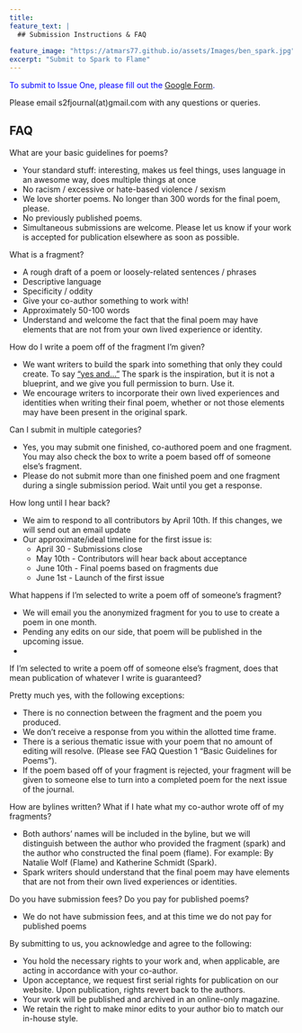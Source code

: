 ```yaml
---
title: 
feature_text: |
  ## Submission Instructions & FAQ
 
feature_image: "https://atmars77.github.io/assets/Images/ben_spark.jpg"
excerpt: "Submit to Spark to Flame"
---
```

<p style="color:blue"> 
To submit to Issue One, please fill out the <a href="https://docs.google.com/forms/d/e/1FAIpQLScK-5ArvstWpBkvBcw4TYKUSAPVl5In5AHuAPFlRvVUN_zhCA/viewform">Google Form</a>. 

Please email s2fjournal(at)gmail.com with any questions or queries.

<h2>FAQ</h2>
<p>What are your basic guidelines for poems?</p>
<ul>
  <li>Your standard stuff: interesting, makes us feel things, uses language in an awesome way, does multiple things at once</li>
  <li>No racism / excessive or hate-based violence / sexism </li>
  <li>We love shorter poems. No longer than 300 words for the final poem, please. </li>
  <li>No previously published poems.</li>
  <li>Simultaneous submissions are welcome. Please let us know if your work is accepted for publication elsewhere as soon as possible.</li>
</ul>

<p>What is a fragment?</p>
<ul>
  <li>A rough draft of a poem or loosely-related sentences / phrases </li>
  <li> Descriptive language </li>
  <li>Specificity / oddity</li>
  <li>Give your co-author something to work with!</li>
  <li>Approximately 50-100 words</li>
  <li>Understand and welcome the fact that the final poem may have elements that are not from your own lived experience or identity.</li>
</ul>


<p>How do I write a poem off of the fragment I’m given?</p>
<ul>
  <li>We want writers to build the spark into something that only they could create. To say <a href= "https://en.wikipedia.org/wiki/Yes,_and...">“yes and…”</a> The spark is the inspiration, but it is not a blueprint, and we give you full permission to burn. Use it.</li>
  <li>We encourage writers to incorporate their own lived experiences and identities when writing their final poem, whether or not those elements may have been present in the original spark.</li>
</ul>


<p>Can I submit in multiple categories?</p>

<ul>
  <li>Yes, you may submit one finished, co-authored poem and one fragment. You may also check the box to write a poem based off of someone else’s fragment. </li>
  <li>Please do not submit more than one finished poem and one fragment during a single submission period. Wait until you get a response. </li>
</ul>

<p>How long until I hear back?</p>
  <ul>
  <li>We aim to respond to all contributors by April 10th. If this changes, we will send out an email update </li>
  <li>Our approximate/ideal timeline for the first issue is:
    <ul>
    <li> April 30 - Submissions close </li>
    <li> May 10th - Contributors will hear back about acceptance </li>
    <li> June 10th - Final poems based on fragments due </li>
    <li> June 1st - Launch of the first issue </li>
    </ul>
    </li>
  </ul>
</p>
<p>What happens if I’m selected to write a poem off of someone’s fragment?</p>
<ul>
<li> We will email you the anonymized fragment for you to use to create a poem in one month. </li>
<li>Pending any edits on our side, that poem will be published in the upcoming issue. <li>
</ul>
<p>If I’m selected to write a poem off of someone else’s fragment, does that mean publication of whatever I write is guaranteed?</p>
Pretty much yes, with the following exceptions: 
<ul>
  <li>There is no connection between the fragment and the poem you produced. </li>
  <li>We don’t receive a response from you within the allotted time frame.</li>
  <li>There is a serious thematic issue with your poem that no amount of editing will resolve. (Please see FAQ Question 1 “Basic Guidelines for Poems”).</li>
  <li> If the poem based off of your fragment is rejected, your fragment will be given to someone else to turn into a completed poem for the next issue of the journal.</li>
</ul>

<p>How are bylines written? What if I hate what my co-author wrote off of my fragments?</p>
  <ul>
  <li> Both authors’ names will be included in the byline, but we will distinguish between the author who provided the fragment (spark) and the author who constructed the final poem (flame). For example: By Natalie Wolf (Flame) and Katherine Schmidt (Spark).</li>
  <li> Spark writers should understand that the final poem may have elements that are not from their own lived experiences or identities.</li>
  </ul>

<p>Do you have submission fees? Do you pay for published poems?</p>
  <ul>
  <li> We do not have submission fees, and at this time we do not pay for published poems</li>
  </ul>


<p>By submitting to us, you acknowledge and agree to the following:</p>
<ul>
  <li>You hold the necessary rights to your work and, when applicable, are acting in accordance with your co-author.</li>
  <li>Upon acceptance, we request first serial rights for publication on our website. Upon publication, rights revert back to the authors.</li>
  <li>Your work will be published and archived in an online-only magazine.</li>
  <li>We retain the right to make minor edits to your author bio to match our in-house style.</li>
</ul>

</p>